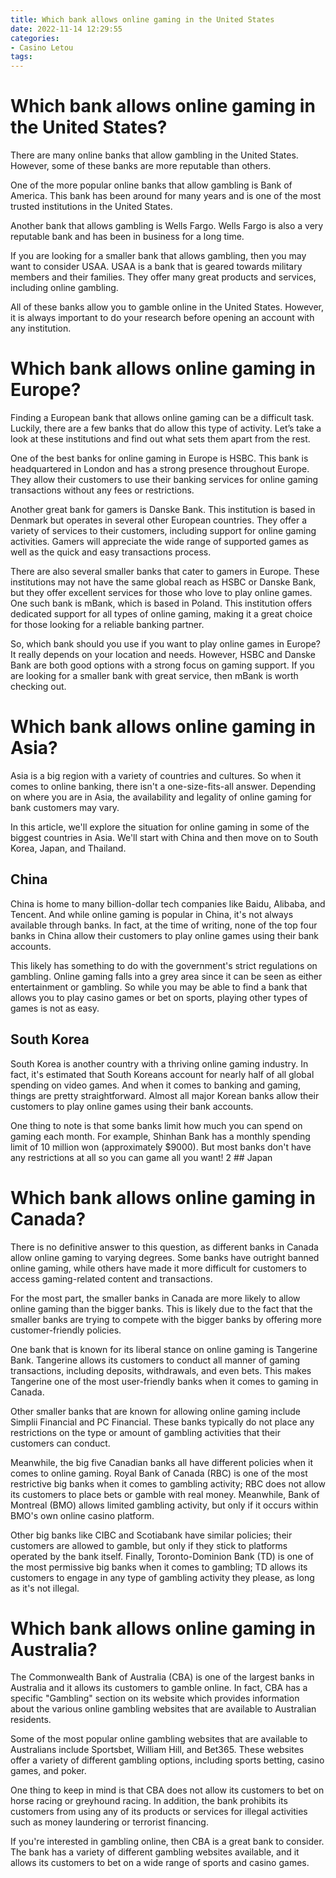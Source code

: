 ```yaml
---
title: Which bank allows online gaming in the United States
date: 2022-11-14 12:29:55
categories:
- Casino Letou
tags:
---
```



#  Which bank allows online gaming in the United States?

There are many online banks that allow gambling in the United States. However, some of these banks are more reputable than others.

One of the more popular online banks that allow gambling is Bank of America. This bank has been around for many years and is one of the most trusted institutions in the United States.

Another bank that allows gambling is Wells Fargo. Wells Fargo is also a very reputable bank and has been in business for a long time.

If you are looking for a smaller bank that allows gambling, then you may want to consider USAA. USAA is a bank that is geared towards military members and their families. They offer many great products and services, including online gambling.

All of these banks allow you to gamble online in the United States. However, it is always important to do your research before opening an account with any institution.

#  Which bank allows online gaming in Europe?

Finding a European bank that allows online gaming can be a difficult task. Luckily, there are a few banks that do allow this type of activity. Let’s take a look at these institutions and find out what sets them apart from the rest.

One of the best banks for online gaming in Europe is HSBC. This bank is headquartered in London and has a strong presence throughout Europe. They allow their customers to use their banking services for online gaming transactions without any fees or restrictions.

Another great bank for gamers is Danske Bank. This institution is based in Denmark but operates in several other European countries. They offer a variety of services to their customers, including support for online gaming activities. Gamers will appreciate the wide range of supported games as well as the quick and easy transactions process.

There are also several smaller banks that cater to gamers in Europe. These institutions may not have the same global reach as HSBC or Danske Bank, but they offer excellent services for those who love to play online games. One such bank is mBank, which is based in Poland. This institution offers dedicated support for all types of online gaming, making it a great choice for those looking for a reliable banking partner.

So, which bank should you use if you want to play online games in Europe? It really depends on your location and needs. However, HSBC and Danske Bank are both good options with a strong focus on gaming support. If you are looking for a smaller bank with great service, then mBank is worth checking out.

#  Which bank allows online gaming in Asia?

Asia is a big region with a variety of countries and cultures. So when it comes to online banking, there isn't a one-size-fits-all answer. Depending on where you are in Asia, the availability and legality of online gaming for bank customers may vary.

In this article, we'll explore the situation for online gaming in some of the biggest countries in Asia. We'll start with China and then move on to South Korea, Japan, and Thailand.

## China

China is home to many billion-dollar tech companies like Baidu, Alibaba, and Tencent. And while online gaming is popular in China, it's not always available through banks. In fact, at the time of writing, none of the top four banks in China allow their customers to play online games using their bank accounts.

This likely has something to do with the government's strict regulations on gambling. Online gaming falls into a grey area since it can be seen as either entertainment or gambling. So while you may be able to find a bank that allows you to play casino games or bet on sports, playing other types of games is not as easy.

## South Korea

South Korea is another country with a thriving online gaming industry. In fact, it's estimated that South Koreans account for nearly half of all global spending on video games. And when it comes to banking and gaming, things are pretty straightforward. Almost all major Korean banks allow their customers to play online games using their bank accounts.

One thing to note is that some banks limit how much you can spend on gaming each month. For example, Shinhan Bank has a monthly spending limit of 10 million won (approximately $9000). But most banks don't have any restrictions at all so you can game all you want!
2 ## Japan

#  Which bank allows online gaming in Canada?

There is no definitive answer to this question, as different banks in Canada allow online gaming to varying degrees. Some banks have outright banned online gaming, while others have made it more difficult for customers to access gaming-related content and transactions.

For the most part, the smaller banks in Canada are more likely to allow online gaming than the bigger banks. This is likely due to the fact that the smaller banks are trying to compete with the bigger banks by offering more customer-friendly policies.

One bank that is known for its liberal stance on online gaming is Tangerine Bank. Tangerine allows its customers to conduct all manner of gaming transactions, including deposits, withdrawals, and even bets. This makes Tangerine one of the most user-friendly banks when it comes to gaming in Canada.

Other smaller banks that are known for allowing online gaming include Simplii Financial and PC Financial. These banks typically do not place any restrictions on the type or amount of gambling activities that their customers can conduct.

Meanwhile, the big five Canadian banks all have different policies when it comes to online gaming. Royal Bank of Canada (RBC) is one of the most restrictive big banks when it comes to gambling activity; RBC does not allow its customers to place bets or gamble with real money. Meanwhile, Bank of Montreal (BMO) allows limited gambling activity, but only if it occurs within BMO's own online casino platform.

Other big banks like CIBC and Scotiabank have similar policies; their customers are allowed to gamble, but only if they stick to platforms operated by the bank itself. Finally, Toronto-Dominion Bank (TD) is one of the most permissive big banks when it comes to gambling; TD allows its customers to engage in any type of gambling activity they please, as long as it's not illegal.

#  Which bank allows online gaming in Australia?

The Commonwealth Bank of Australia (CBA) is one of the largest banks in Australia and it allows its customers to gamble online. In fact, CBA has a specific "Gambling" section on its website which provides information about the various online gambling websites that are available to Australian residents.

Some of the most popular online gambling websites that are available to Australians include Sportsbet, William Hill, and Bet365. These websites offer a variety of different gambling options, including sports betting, casino games, and poker.

One thing to keep in mind is that CBA does not allow its customers to bet on horse racing or greyhound racing. In addition, the bank prohibits its customers from using any of its products or services for illegal activities such as money laundering or terrorist financing.

If you're interested in gambling online, then CBA is a great bank to consider. The bank has a variety of different gambling websites available, and it allows its customers to bet on a wide range of sports and casino games.